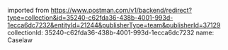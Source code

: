 imported from https://www.postman.com/v1/backend/redirect?type=collection&id=35240-c62fda36-438b-4001-993d-1ecca6dc7232&entityId=21244&publisherType=team&publisherId=37129
collectionId: 35240-c62fda36-438b-4001-993d-1ecca6dc7232
name: Caselaw